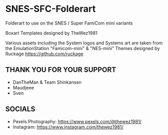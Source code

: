 # SNES-SFC-Folderart
Folderart to use on the SNES / Super FamiCom mini variants

Boxart Templates designed by TheWez1981

Various assets including the System logos and Systems art are taken 
from the EmulationStation "Famicom-mini" & "NES-mini" Themes designed by Ruckage
https://github.com/ruckage

THANK YOU FOR YOUR SUPPORT
----------------------------------------
- DanTheMan & Team Shinkansen
- Maudjeee
- Sven

SOCIALS
----------------------------------------
- Pexels Photography: https://www.pexels.com/@thewez1981/
- Instagram: https://www.instagram.com/thewez1981/
